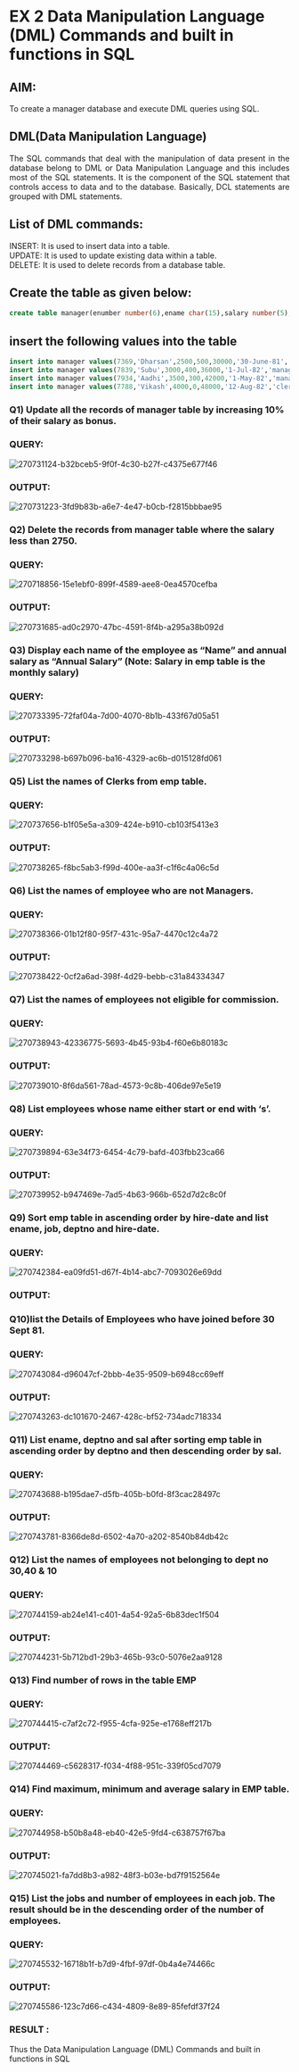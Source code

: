 # EX 2 Data Manipulation Language (DML) Commands and built in functions in SQL
## AIM:
To create a manager database and execute DML queries using SQL.


## DML(Data Manipulation Language)
<div align="justify">
The SQL commands that deal with the manipulation of data present in the database belong to DML or Data Manipulation Language and this includes most of the SQL statements. It is the component of the SQL statement that controls access to data and to the database. Basically, DCL statements are grouped with DML statements.
</div>

## List of DML commands: 
<div align="justify">
INSERT: It is used to insert data into a table.<br>
UPDATE: It is used to update existing data within a table.<br>
DELETE: It is used to delete records from a database table.<br>
</div>

## Create the table as given below:
```sql
create table manager(enumber number(6),ename char(15),salary number(5),commission number(4),annualsalary number(7),Hiredate date,designation char(10),deptno number(2),reporting char(10));
```
## insert the following values into the table
```sql
insert into manager values(7369,'Dharsan',2500,500,30000,'30-June-81','clerk',10,'John');
insert into manager values(7839,'Subu',3000,400,36000,'1-Jul-82','manager',null,'James');
insert into manager values(7934,'Aadhi',3500,300,42000,'1-May-82','manager',30,NULL);
insert into manager values(7788,'Vikash',4000,0,48000,'12-Aug-82','clerk',50,'Bond');
```

### Q1) Update all the records of manager table by increasing 10% of their salary as bonus.

### QUERY:
![270731124-b32bceb5-9f0f-4c30-b27f-c4375e677f46](https://github.com/Aravindsamy04/EX-2-Data-Manipulation-Language-DML-and-Data-Control-Language-DCL-Commands/assets/113497037/f364241c-98f5-4cbb-8ad5-bd35e53b3944)


### OUTPUT:
![270731223-3fd9b83b-a6e7-4e47-b0cb-f2815bbbae95](https://github.com/Aravindsamy04/EX-2-Data-Manipulation-Language-DML-and-Data-Control-Language-DCL-Commands/assets/113497037/ebebb3e5-266f-4298-8a9e-219d29b66f45)

### Q2) Delete the records from manager table where the salary less than 2750.


### QUERY:
![270718856-15e1ebf0-899f-4589-aee8-0ea4570cefba](https://github.com/Aravindsamy04/EX-2-Data-Manipulation-Language-DML-and-Data-Control-Language-DCL-Commands/assets/113497037/ad73cb86-2d54-4b15-a025-80e6dbfb5866)


### OUTPUT:
![270731685-ad0c2970-47bc-4591-8f4b-a295a38b092d](https://github.com/Aravindsamy04/EX-2-Data-Manipulation-Language-DML-and-Data-Control-Language-DCL-Commands/assets/113497037/ca849134-50df-4a6b-bb81-bf937f5811a5)

### Q3) Display each name of the employee as “Name” and annual salary as “Annual Salary” (Note: Salary in emp table is the monthly salary)


### QUERY:
![270733395-72faf04a-7d00-4070-8b1b-433f67d05a51](https://github.com/Aravindsamy04/EX-2-Data-Manipulation-Language-DML-and-Data-Control-Language-DCL-Commands/assets/113497037/ce04584d-4856-4711-831c-5f4384de01ac)


### OUTPUT:

![270733298-b697b096-ba16-4329-ac6b-d015128fd061](https://github.com/Aravindsamy04/EX-2-Data-Manipulation-Language-DML-and-Data-Control-Language-DCL-Commands/assets/113497037/086520f2-5c7e-4837-8499-6085b40d63be)


### Q5)	List the names of Clerks from emp table.

### QUERY:
![270737656-b1f05e5a-a309-424e-b910-cb103f5413e3](https://github.com/Aravindsamy04/EX-2-Data-Manipulation-Language-DML-and-Data-Control-Language-DCL-Commands/assets/113497037/e95634e8-c36f-43a2-ae0c-121f9649b13e)


### OUTPUT:

![270738265-f8bc5ab3-f99d-400e-aa3f-c1f6c4a06c5d](https://github.com/Aravindsamy04/EX-2-Data-Manipulation-Language-DML-and-Data-Control-Language-DCL-Commands/assets/113497037/b0acc2bb-3fd1-4b5d-8520-5111010b7a02)

### Q6)	List the names of employee who are not Managers.


### QUERY:

![270738366-01b12f80-95f7-431c-95a7-4470c12c4a72](https://github.com/Aravindsamy04/EX-2-Data-Manipulation-Language-DML-and-Data-Control-Language-DCL-Commands/assets/113497037/657f0c33-af43-4549-89bc-82e9767fd81b)

### OUTPUT:

![270738422-0cf2a6ad-398f-4d29-bebb-c31a84334347](https://github.com/Aravindsamy04/EX-2-Data-Manipulation-Language-DML-and-Data-Control-Language-DCL-Commands/assets/113497037/b029d068-fa3f-4089-a0a2-a49215504312)

### Q7)	List the names of employees not eligible for commission.


### QUERY:

![270738943-42336775-5693-4b45-93b4-f60e6b80183c](https://github.com/Aravindsamy04/EX-2-Data-Manipulation-Language-DML-and-Data-Control-Language-DCL-Commands/assets/113497037/acc730c6-0e69-4748-9615-4c378b44df4f)

### OUTPUT:

![270739010-8f6da561-78ad-4573-9c8b-406de97e5e19](https://github.com/Aravindsamy04/EX-2-Data-Manipulation-Language-DML-and-Data-Control-Language-DCL-Commands/assets/113497037/498e8898-ebd9-4765-9144-fe7931b253f2)

### Q8)	List employees whose name either start or end with ‘s’.


### QUERY:
![270739894-63e34f73-6454-4c79-bafd-403fbb23ca66](https://github.com/Aravindsamy04/EX-2-Data-Manipulation-Language-DML-and-Data-Control-Language-DCL-Commands/assets/113497037/07844485-3324-4ab2-a503-34a149360610)


### OUTPUT:

![270739952-b947469e-7ad5-4b63-966b-652d7d2c8c0f](https://github.com/Aravindsamy04/EX-2-Data-Manipulation-Language-DML-and-Data-Control-Language-DCL-Commands/assets/113497037/10b8d88a-972c-459c-bc79-3d6910944beb)

### Q9) Sort emp table in ascending order by hire-date and list ename, job, deptno and hire-date.


### QUERY:

![270742384-ea09fd51-d67f-4b14-abc7-7093026e69dd](https://github.com/Aravindsamy04/EX-2-Data-Manipulation-Language-DML-and-Data-Control-Language-DCL-Commands/assets/113497037/55596e26-be7d-4083-a4ca-a269c0f745b8)

### OUTPUT:


### Q10)list the Details of Employees who have joined before 30 Sept 81.


### QUERY:

![270743084-d96047cf-2bbb-4e35-9509-b6948cc69eff](https://github.com/Aravindsamy04/EX-2-Data-Manipulation-Language-DML-and-Data-Control-Language-DCL-Commands/assets/113497037/4c76bac7-aff4-4148-8b0c-ab30c86040fc)

### OUTPUT:


![270743263-dc101670-2467-428c-bf52-734adc718334](https://github.com/Aravindsamy04/EX-2-Data-Manipulation-Language-DML-and-Data-Control-Language-DCL-Commands/assets/113497037/5509966d-c259-4915-ab83-b1b8885db7f0)

### Q11)	List ename, deptno and sal after sorting emp table in ascending order by deptno and then descending order by sal.


### QUERY:
![270743688-b195dae7-d5fb-405b-b0fd-8f3cac28497c](https://github.com/Aravindsamy04/EX-2-Data-Manipulation-Language-DML-and-Data-Control-Language-DCL-Commands/assets/113497037/14956a81-4042-47da-a537-fc32ce57adae)


### OUTPUT:

![270743781-8366de8d-6502-4a70-a202-8540b84db42c](https://github.com/Aravindsamy04/EX-2-Data-Manipulation-Language-DML-and-Data-Control-Language-DCL-Commands/assets/113497037/ae608d5e-e010-4d69-b34e-d10e8c7563ab)


### Q12) List the names of employees not belonging to dept no 30,40 & 10


### QUERY:
![270744159-ab24e141-c401-4a54-92a5-6b83dec1f504](https://github.com/Aravindsamy04/EX-2-Data-Manipulation-Language-DML-and-Data-Control-Language-DCL-Commands/assets/113497037/175dc73d-dd32-4631-8ca5-cf17d5bd7e54)


### OUTPUT:

![270744231-5b712bd1-29b3-465b-93c0-5076e2aa9128](https://github.com/Aravindsamy04/EX-2-Data-Manipulation-Language-DML-and-Data-Control-Language-DCL-Commands/assets/113497037/67c4fb9b-5967-41e6-aea5-979fee12dd4f)


### Q13) Find number of rows in the table EMP

### QUERY:

![270744415-c7af2c72-f955-4cfa-925e-e1768eff217b](https://github.com/Aravindsamy04/EX-2-Data-Manipulation-Language-DML-and-Data-Control-Language-DCL-Commands/assets/113497037/629d1edd-8e99-410f-a241-7dc12d094c27)


### OUTPUT:

![270744469-c5628317-f034-4f88-951c-339f05cd7079](https://github.com/Aravindsamy04/EX-2-Data-Manipulation-Language-DML-and-Data-Control-Language-DCL-Commands/assets/113497037/723bf6ff-c60c-4ad2-9acc-3ca95f398bca)


### Q14) Find maximum, minimum and average salary in EMP table.

### QUERY:

![270744958-b50b8a48-eb40-42e5-9fd4-c638757f67ba](https://github.com/Aravindsamy04/EX-2-Data-Manipulation-Language-DML-and-Data-Control-Language-DCL-Commands/assets/113497037/9ba3e065-8e45-4b16-98c4-8fd83ba8d08e)


### OUTPUT:
![270745021-fa7dd8b3-a982-48f3-b03e-bd7f9152564e](https://github.com/Aravindsamy04/EX-2-Data-Manipulation-Language-DML-and-Data-Control-Language-DCL-Commands/assets/113497037/70863e49-be60-4b53-a462-195a74183f8a)



### Q15) List the jobs and number of employees in each job. The result should be in the descending order of the number of employees.

### QUERY:
![270745532-16718b1f-b7d9-4fbf-97df-0b4a4e74466c](https://github.com/Aravindsamy04/EX-2-Data-Manipulation-Language-DML-and-Data-Control-Language-DCL-Commands/assets/113497037/cb73b924-be12-45f3-bcc8-7abb9b19f1dc)



### OUTPUT:


![270745586-123c7d66-c434-4809-8e89-85fefdf37f24](https://github.com/Aravindsamy04/EX-2-Data-Manipulation-Language-DML-and-Data-Control-Language-DCL-Commands/assets/113497037/23a38b3c-e27f-44a0-9afb-cc92f8a9f3e3)
### RESULT :
Thus the Data Manipulation Language (DML) Commands and built in functions in SQL
